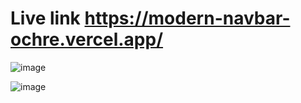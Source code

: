 # Live link https://modern-navbar-ochre.vercel.app/
![image](https://github.com/user-attachments/assets/45918833-8c29-49af-b182-146de70a53aa)

![image](https://github.com/user-attachments/assets/14f2aae0-1ca7-4d85-9f76-0554cf522bf2)

